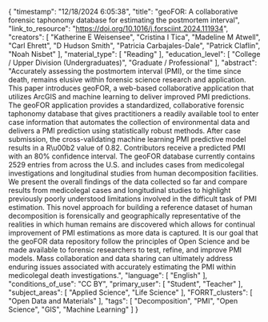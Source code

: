{
    "timestamp": "12/18/2024 6:05:38",
    "title": "geoFOR: A collaborative forensic taphonomy database for estimating the postmortem interval",
    "link_to_resource": "https://doi.org/10.1016/j.forsciint.2024.111934",
    "creators": [
        "Katherine E Weisensee",
        "Cristina I Tica",
        "Madeline M Atwell",
        "Carl Ehrett",
        "D Hudson Smith",
        "Patricia Carbajales-Dale",
        "Patrick Claflin",
        "Noah Nisbet"
    ],
    "material_type": [
        "Reading"
    ],
    "education_level": [
        "College / Upper Division (Undergraduates)",
        "Graduate / Professional"
    ],
    "abstract": "Accurately assessing the postmortem interval (PMI), or the time since death, remains elusive within forensic science research and application. This paper introduces geoFOR, a web-based collaborative application that utilizes ArcGIS and machine learning to deliver improved PMI predictions. The geoFOR application provides a standardized, collaborative forensic taphonomy database that gives practitioners a readily available tool to enter case information that automates the collection of environmental data and delivers a PMI prediction using statistically robust methods. After case submission, the cross-validating machine learning PMI predictive model results in a R\u00b2 value of 0.82. Contributors receive a predicted PMI with an 80% confidence interval. The geoFOR database currently contains 2529 entries from across the U.S. and includes cases from medicolegal investigations and longitudinal studies from human decomposition facilities. We present the overall findings of the data collected so far and compare results from medicolegal cases and longitudinal studies to highlight previously poorly understood limitations involved in the difficult task of PMI estimation. This novel approach for building a reference dataset of human decomposition is forensically and geographically representative of the realities in which human remains are discovered which allows for continual improvement of PMI estimations as more data is captured. It is our goal that the geoFOR data repository follow the principles of Open Science and be made available to forensic researchers to test, refine, and improve PMI models. Mass collaboration and data sharing can ultimately address enduring issues associated with accurately estimating the PMI within medicolegal death investigations.",
    "language": [
        "English"
    ],
    "conditions_of_use": "CC BY",
    "primary_user": [
        "Student",
        "Teacher"
    ],
    "subject_areas": [
        "Applied Science",
        "Life Science"
    ],
    "FORRT_clusters": [
        "Open Data and Materials"
    ],
    "tags": [
        "Decomposition",
        "PMI",
        "Open Science",
        "GIS",
        "Machine Learning"
    ]
}